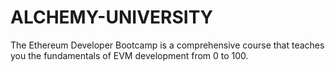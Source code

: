 # ALCHEMY-UNIVERSITY
The Ethereum Developer Bootcamp is a comprehensive course that teaches you the fundamentals of EVM development from 0 to 100.
